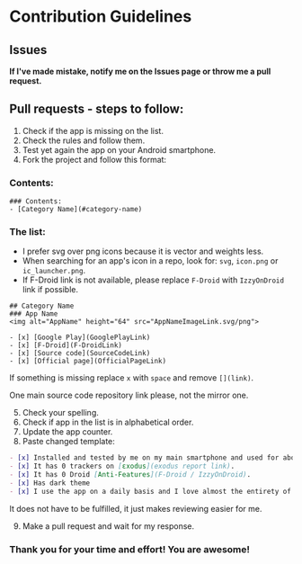 # Contribution Guidelines

## Issues
__If I've made mistake, notify me on the Issues page or throw me a pull request.__

## Pull requests - steps to follow:
1. Check if the app is missing on the list.
2. Check the rules and follow them.
3. Test yet again the app on your Android smartphone.
4. Fork the project and follow this format:

### Contents:
```
### Contents:
- [Category Name](#category-name)
```

### The list:
- I prefer svg over png icons because it is vector and weights less.
- When searching for an app's icon in a repo, look for: `svg`, `icon.png` or `ic_launcher.png`.
- If F-Droid link is not available, please replace `F-Droid` with `IzzyOnDroid` link if possible.

```
## Category Name
### App Name
<img alt="AppName" height="64" src="AppNameImageLink.svg/png">

- [x] [Google Play](GooglePlayLink)
- [x] [F-Droid](F-DroidLink)
- [x] [Source code](SourceCodeLink)
- [x] [Official page](OfficialPageLink)
```

If something is missing replace `x` with `space` and remove `[](link)`.

One main source code repository link please, not the mirror one.

5. Check your spelling.
6. Check if app in the list is in alphabetical order.
7. Update the app counter.
8. Paste changed template:
``` markdown
- [x] Installed and tested by me on my main smartphone and used for about 15 minutes or more.
- [x] It has 0 trackers on [εxodus](exodus report link).
- [x] It has 0 Droid [Anti-Features](F-Droid / IzzyOnDroid).
- [x] Has dark theme
- [x] I use the app on a daily basis and I love almost the entirety of it, so I placed next to it a heart.
```
It does not have to be fulfilled, it just makes reviewing easier for me.

9. Make a pull request and wait for my response.

### Thank you for your time and effort! You are awesome!
